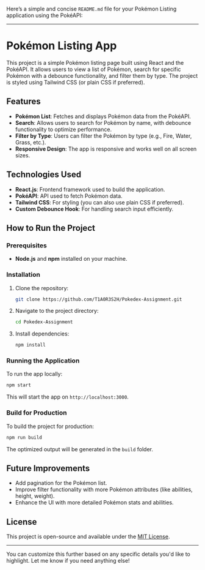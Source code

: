 Here’s a simple and concise `README.md` file for your Pokémon Listing application using the PokéAPI:

---

# Pokémon Listing App

This project is a simple Pokémon listing page built using React and the PokéAPI. It allows users to view a list of Pokémon, search for specific Pokémon with a debounce functionality, and filter them by type. The project is styled using Tailwind CSS (or plain CSS if preferred).

## Features

- **Pokémon List**: Fetches and displays Pokémon data from the PokéAPI.
- **Search**: Allows users to search for Pokémon by name, with debounce functionality to optimize performance.
- **Filter by Type**: Users can filter the Pokémon by type (e.g., Fire, Water, Grass, etc.).
- **Responsive Design**: The app is responsive and works well on all screen sizes.

## Technologies Used

- **React.js**: Frontend framework used to build the application.
- **PokéAPI**: API used to fetch Pokémon data.
- **Tailwind CSS**: For styling (you can also use plain CSS if preferred).
- **Custom Debounce Hook**: For handling search input efficiently.

## How to Run the Project

### Prerequisites

- **Node.js** and **npm** installed on your machine.

### Installation

1. Clone the repository:

   ```bash
   git clone https://github.com/T1A0R3S2H/Pokedex-Assignment.git
   ```

2. Navigate to the project directory:

   ```bash
   cd Pokedex-Assignment
   ```

3. Install dependencies:

   ```bash
   npm install
   ```

### Running the Application

To run the app locally:

```bash
npm start
```

This will start the app on `http://localhost:3000`.

### Build for Production

To build the project for production:

```bash
npm run build
```

The optimized output will be generated in the `build` folder.

## Future Improvements

- Add pagination for the Pokémon list.
- Improve filter functionality with more Pokémon attributes (like abilities, height, weight).
- Enhance the UI with more detailed Pokémon stats and abilities.

## License

This project is open-source and available under the [MIT License](LICENSE).

---

You can customize this further based on any specific details you'd like to highlight. Let me know if you need anything else!
